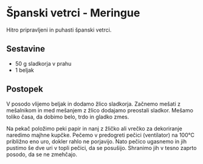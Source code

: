 # Španski vetrci - Meringue

Hitro pripravljeni in puhasti španski vetrci.

## Sestavine

 * 50 g sladkorja v prahu
 * 1 beljak
 
## Postopek
 
V posodo vlijemo beljak in dodamo žlico sladkorja. Začnemo mešati z mešalnikom in med mešanjem z žlico dodajamo preostali sladkor. Mešamo toliko časa, da dobimo belo, trdo in gladko zmes.

Na pekač položimo peki papir in nanj z žličko ali vrečko za dekoriranje naredimo majhne kupčke. Pečemo v predogreti pečici (ventilator) na 100&deg;C približno eno uro, dokler rahlo ne porjavijo. Nato pečico ugasnemo in jih pustimo še dve uri v topli pečici, da se posušijo. Shranimo jih v tesno zaprto posodo, da se ne zmehčajo.
